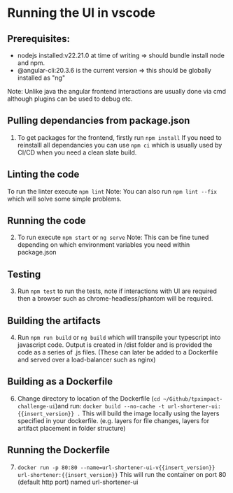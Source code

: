 # Running the UI in vscode

## Prerequisites:
- nodejs installed:v22.21.0 at time of writing => should bundle install node and npm.
- @angular-cli:20.3.6 is the current version => this should be globally installed as "ng"

Note: Unlike java the angular frontend interactions are usually done via cmd although plugins can be used to debug etc.

## Pulling dependancies from package.json
1) To get packages for the frontend, firstly run `npm install`
If you need to reinstalll all dependancies you can use `npm ci` which is usually used by CI/CD when you need a clean slate build.

## Linting the code
To run the linter execute `npm lint`
Note: You can also run `npm lint --fix` which will solve some simple problems. 

## Running the code
2) To run execute `npm start` or `ng serve`
Note: This can be fine tuned depending on which environment variables you need within package.json

## Testing
3) Run `npm test` to run the tests, note if interactions with UI are required then a browser such as chrome-headless/phantom will be required.

## Building the artifacts
4) Run `npm run build` or `ng build` which will transpile your typescript into javascript code.
Output is created in /dist folder and is provided the code as a series of .js files. (These can later be added to a Dockerfile and served over a load-balancer such as nginx)

## Building as a Dockerfile
6) Change directory to location of the Dockerfile (`cd ~/Github/tpximpact-challenge-ui`)and run: `docker build --no-cache -t url-shortener-ui:{{insert_version}} .`
   This will build the image locally using the layers specified in your dockerfile. (e.g. layers for file changes, layers for artifact placement in folder structure)

## Running the Dockerfile
7) `docker run -p 80:80 --name=url-shortener-ui-v{{insert_version}} url-shortener:{{insert_version}}`
   This will run the container on port 80 (default http port) named url-shortener-ui